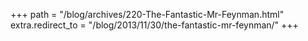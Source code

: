 +++
path = "/blog/archives/220-The-Fantastic-Mr-Feynman.html"
extra.redirect_to = "/blog/2013/11/30/the-fantastic-mr-feynman/"
+++
